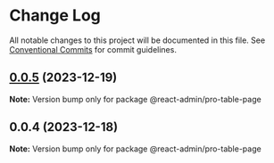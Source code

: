 # Change Log

All notable changes to this project will be documented in this file. See [Conventional Commits](https://conventionalcommits.org) for commit guidelines.

## [0.0.5](https://git.aihuoshi.net/algo_analysis_plat/web/fd-react-admin-components/compare/@react-admin/pro-table-page@0.0.4...@react-admin/pro-table-page@0.0.5) (2023-12-19)

**Note:** Version bump only for package @react-admin/pro-table-page

## 0.0.4 (2023-12-18)

**Note:** Version bump only for package @react-admin/pro-table-page
